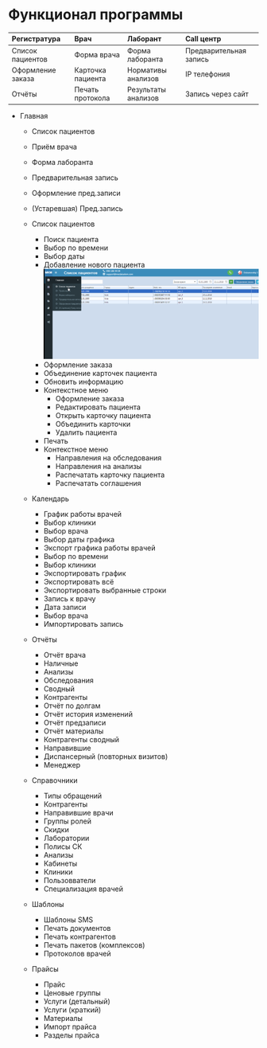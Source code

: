 # Функционал программы

| Регистратура       | Врач              | Лаборант            | Call центр             |
|:------------------|:------------------|:--------------------|:-----------------------|  
| Список пациентов  | Форма врача       | Форма лаборанта     | Предварительная запись |  
| Оформление заказа | Карточка пациента | Нормативы анализов  | IP телефония           |
| Отчёты            | Печать протокола  | Результаты анализов | Запись через сайт      |

- Главная
  - Список пациентов
  - Приём врача
  - Форма лаборанта
  - Предварительная запись
  - Оформление пред.записи
  - (Устаревшая) Пред.запись
  - Список пациентов
    - Поиск пациента
    - Выбор по времени
    - Выбор даты  
    - Добавление нового пациента
     ![Image](Image/oformleniepacienta.gif)
    - Оформление заказа
    - Объединение карточек пациента
    - Обновить информацию
    - Контекстное меню
      - Оформление заказа
      - Редактировать пациента
      - Открыть карточку пациента
      - Объединить карточки
      - Удалить пациента
    - Печать
    - Контекстное меню
      - Направления на обследования
      - Направления на анализы
      - Распечатать карточку пациента
      - Распечатать соглашения
  - Календарь
    - График работы врачей
    - Выбор клиники
    - Выбор врача
    - Выбор даты графика
    - Экспорт графика работы врачей
    - Выбор по времени
    - Выбор клиники
    - Экспортировать график
    - Экспортировать всё
    - Экспортировать выбранные строки
    - Запись к врачу
    - Дата записи
    - Выбор врача
    - Импортировать запись
  - Отчёты
    - Отчёт врача
    - Наличные
    - Анализы
    - Обследования
    - Сводный
    - Контрагенты
    - Отчёт по долгам
    - Отчёт история изменений
    - Отчёт предзаписи
    - Отчёт материалы
    - Контрагенты сводный
    - Направившие
    - Диспансерный (повторных визитов)
    - Менеджер
  - Справочники
    - Типы обращений
    - Контрагенты
    - Направившие врачи
    - Группы ролей
    - Скидки
    - Лаборатории
    - Полисы СК
    - Анализы
    - Кабинеты
    - Клиники
    - Пользовватели
    - Специализация врачей
  - Шаблоны
    - Шаблоны SMS
    - Печать документов
    - Печать контрагентов
    - Печать пакетов (комплексов)
    - Протоколов врачей

  - Прайсы
    - Прайс
    - Ценовые группы
    - Услуги (детальный)
    - Услуги (краткий)
    - Материалы
    - Импорт прайса
    - Разделы прайса